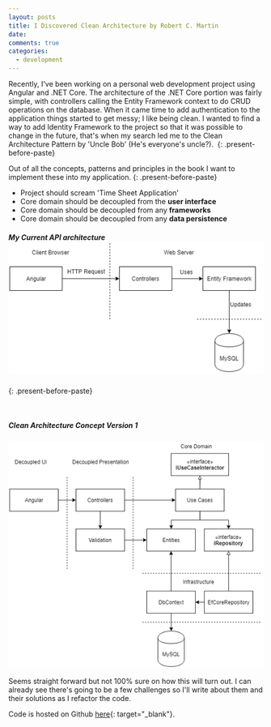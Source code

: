 ```yaml
---
layout: posts
title: I Discovered Clean Architecture by Robert C. Martin
date:
comments: true
categories:
  - development
---
```


Recently, I've been working on a personal web development project using Angular and .NET Core. The architecture of the .NET Core portion was fairly simple, with controllers calling the Entity Framework context to do CRUD operations on the database. When it came time to add authentication to the application things started to get messy; I like being clean. I wanted to find a way to add Identity Framework to the project so that it was possible to change in the future, that's when my search led me to the Clean Architecture Pattern by 'Uncle Bob' (He's everyone's uncle?).&nbsp;
{: .present-before-paste}

Out of all the concepts, patterns and principles in the book I want to implement these into my application.
{: .present-before-paste}

* Project should scream 'Time Sheet Application'
* Core domain should be decoupled from the&nbsp;**user interface**
* Core domain should be decoupled from any **frameworks**
* Core domain should be decoupled from any&nbsp;**data persistence**

##### My Current API architecture![The original layout of the application when first developed.](/uploads/tymish-architecture-original.png "Original Tymish Architecture")
{: .present-before-paste}

&nbsp;

##### Clean Architecture Concept Version 1

![](/uploads/tymish-architecture-clean-v1.png)

Seems straight forward but not 100% sure on how this will turn out. I can already see there's going to be a few challenges so I'll write about them and their solutions as I refactor the code.

Code is hosted on Github [here](https://github.com/linhub15/timeish-api){: target="_blank"}.

&nbsp;